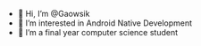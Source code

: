 - 👋 Hi, I’m @Gaowsik
- 👀 I’m interested in Android Native Development
- 🌱 I’m a final year computer science student


<!---
Gaowsik/Gaowsik is a ✨ special ✨ repository because its `README.md` (this file) appears on your GitHub profile.
You can click the Preview link to take a look at your changes.
--->
